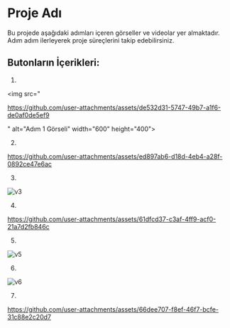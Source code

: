 # Proje Adı

Bu projede aşağıdaki adımları içeren görseller ve videolar yer almaktadır. Adım adım ilerleyerek proje süreçlerini takip edebilirsiniz.

## Butonların İçerikleri:

1. 
   
<img src="

https://github.com/user-attachments/assets/de532d31-5747-49b7-a1f6-de0af0de5ef9

" alt="Adım 1 Görseli" width="600" height="400">





2.  
   

https://github.com/user-attachments/assets/ed897ab6-d18d-4eb4-a28f-0892ce47e6ac



3.  
![v3](https://github.com/user-attachments/assets/04903d25-633b-4cf6-ae93-dde7ffdcad04)


4.  


https://github.com/user-attachments/assets/61dfcd37-c3af-4ff9-acf0-21a7d2fb846c



5.   
  ![v5](https://github.com/user-attachments/assets/cb080383-7bad-4460-9e03-65a9a9b4d5fd)


6. 
![v6](https://github.com/user-attachments/assets/b7c7734d-a558-4152-a432-7ba728e8a365)


7.  


https://github.com/user-attachments/assets/66dee707-f8ef-46f7-bcfe-31c88e2c20d7


